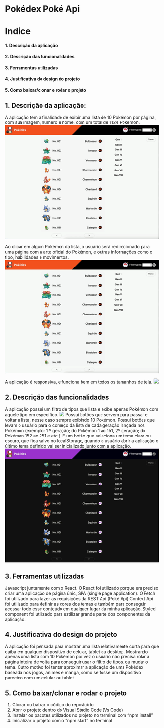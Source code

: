 # Pokédex Poké Api

# Indice
#### 1. Descrição da aplicação
#### 2.  Descrição das funcionalidades 
#### 3. Ferramentas utilizadas
#### 4.  Justificativa do design do projeto
#### 5.  Como baixar/clonar e rodar o projeto

## 1.	Descrição da aplicação: 
A aplicação tem a finalidade de exibir uma lista de 10 Pokémon por página, com sua imagem, número e nome, com um total de 1124 Pokémon. 
<img src="./public/assets/image-gifs/gif-1.gif"/>

Ao clicar em algum Pokémon da lista, o usuário será redirecionado para uma página com a arte oficial do Pokémon, e outras informações como o tipo, habilidades e movimentos.
<img src="./public/assets/image-gifs/gif-2.gif"/>

A aplicação é responsiva, e funciona bem em todos os tamanhos de tela.
<img src="./public/assets/image-gifs/gif-3.gif"/>
## 2.	Descrição das funcionalidades
A aplicação possui um filtro de tipos que lista e exibe apenas Pokémon com aquele tipo em especifico. 
<img src="./public/assets/image-gifs/gif-4.gif"/>
Possui botões que servem para passar e voltar a lista, nesse caso sempre exibindo 10 Pokémon. Possui botões que levam o usuário para o começo da lista de cada geração lançada nos Pokémon (exemplo: 1 º geração; do Pokémon 1 ao 151, 2º geração; do Pokémon 152 ao 251 e etc.). E um botão que seleciona um tema claro ou escuro, que fica salvo no localStorage, quando o usuário abrir a aplicação o último tema definido vai ser inicializado junto com a aplicação.
<img src="./public/assets/image-gifs/gif-5.gif"/>

## 3.	Ferramentas utilizadas
Javascript juntamente com o React. O React foi utilizado porque era preciso criar uma aplicação de página únic, SPA (single page application). O Fetch foi utilizado para fazer as requisições da REST Api (Poké Api).Context Api foi utilizado para definir as cores dos temas e também para conseguir acessar todo esse conteúdo em qualquer lugar da minha aplicação. Styled component foi utilizado para estilizar grande parte dos componentes da aplicação.
## 4.	Justificativa do design do projeto
A aplicação foi pensada para mostrar uma lista relativamente curta para que caiba em qualquer dispositivo de celular, tablet ou desktop. Mostrando apenas uma lista com 10 Pokémon por vez o usuário não precisa rolar a página inteira de volta para conseguir usar o filtro de tipos, ou mudar o tema. Outro motivo foi tentar aproximar a aplicação de uma Pokédex baseada nos jogos, animes e manga, como se fosse um dispositivo parecido com um celular ou tablet. 
## 5.	Como baixar/clonar e rodar o projeto
1.	Clonar ou baixar o código do repositório
2.	Abrir o projeto dentro do Visual Studio Code (Vs Code)
3.	Instalar os pacotes utilizados no projeto no terminal com “npm install”
4.	Inicializar o projeto com o “npm start” no terminal






